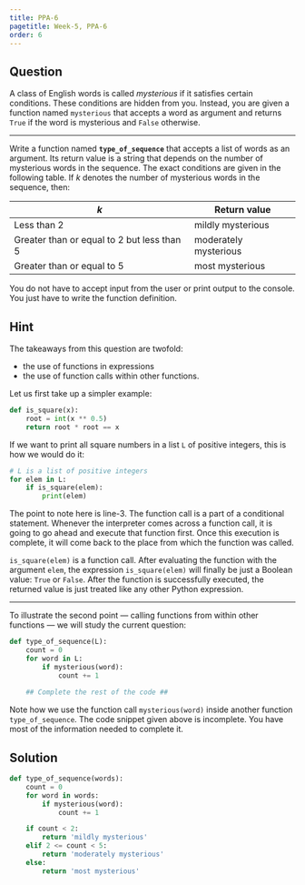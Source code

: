 ```yaml
---
title: PPA-6
pagetitle: Week-5, PPA-6
order: 6
---
```


## Question

A class of English words is called *mysterious* if it satisfies certain conditions. These conditions are hidden from you. Instead, you are given a function named `mysterious` that accepts a word as argument and returns `True` if the word is mysterious and `False` otherwise.

<hr>

Write a function named **`type_of_sequence`** that accepts a list of words as an argument. Its return value is a string that depends on the number of mysterious words in the sequence. The exact conditions are given in the following table. If $k$ denotes the number of mysterious words in the sequence, then:

| $k$                                            | Return value          |
| ---------------------------------------------- | --------------------- |
| Less than $2$                                  | mildly mysterious     |
| Greater than or equal to $2$ but less than $5$ | moderately mysterious |
| Greater than or equal to $5$                   | most mysterious       |

You do not have to accept input from the user or print output to the console. You just have to write the function definition.

## Hint

The takeaways from this question are twofold:

- the use of functions in expressions
- the use of function calls within other functions. 

Let us first take up a simpler example:

```python
def is_square(x):
    root = int(x ** 0.5)
    return root * root == x
```

If we want to print all square numbers in a list `L` of positive integers, this is how we would do it:

```python
# L is a list of positive integers
for elem in L:
    if is_square(elem):
        print(elem)
```

The point to note here is line-3. The function call is a part of a conditional statement. Whenever the interpreter comes across a function call, it is going to go ahead and execute that function first. Once this execution is complete, it will come back to the place from which the function was called.

`is_square(elem)` is a function call. After evaluating the function with the argument `elem`, the expression `is_square(elem)` will finally be just a Boolean value: `True` or `False`. After the function is successfully executed, the returned value is just treated like any other Python expression.

<hr>


To illustrate the second point — calling functions from within other functions — we will study the current question:

```python
def type_of_sequence(L):
    count = 0
    for word in L:
        if mysterious(word):
            count += 1
            
	## Complete the rest of the code ##
```

Note how we use the function call `mysterious(word)` inside another function `type_of_sequence`. The code snippet given above is incomplete. You have most of the information needed to complete it.

## Solution

```python
def type_of_sequence(words):
    count = 0
    for word in words:
        if mysterious(word):
            count += 1

    if count < 2:
        return 'mildly mysterious'
    elif 2 <= count < 5:
        return 'moderately mysterious'
    else:
        return 'most mysterious'
```

